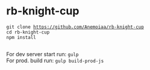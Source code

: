 # rb-knight-cup

<code>git clone https://github.com/Anemoiaa/rb-knight-cup</code>   
<code>cd rb-knight-cup</code>  
<code>npm install</code>
##
For dev server start run: <code>gulp</code>  
For prod. build run: <code>gulp build-prod-js</code>  
